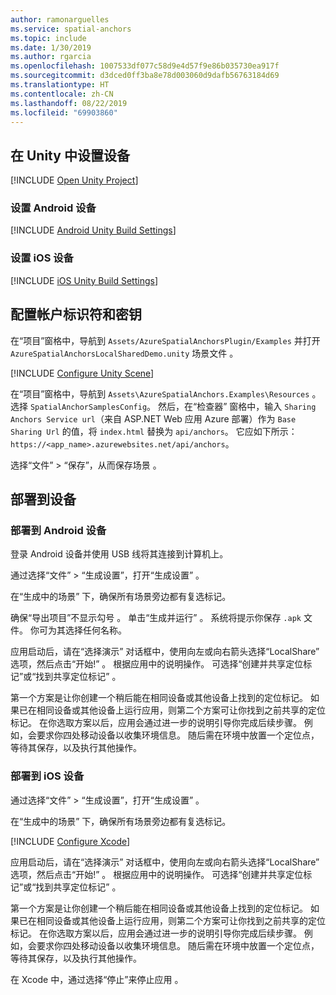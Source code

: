 ```yaml
---
author: ramonarguelles
ms.service: spatial-anchors
ms.topic: include
ms.date: 1/30/2019
ms.author: rgarcia
ms.openlocfilehash: 1007533df077c58d9e4d57f9e86b035730ea917f
ms.sourcegitcommit: d3dced0ff3ba8e78d003060d9dafb56763184d69
ms.translationtype: HT
ms.contentlocale: zh-CN
ms.lasthandoff: 08/22/2019
ms.locfileid: "69903860"
---
```

## <a name="set-up-your-device-in-unity"></a>在 Unity 中设置设备

[!INCLUDE [Open Unity Project](spatial-anchors-open-unity-project.md)]

### <a name="set-up-an-android-device"></a>设置 Android 设备

[!INCLUDE [Android Unity Build Settings](spatial-anchors-unity-android-build-settings.md)]

### <a name="set-up-an-ios-device"></a>设置 iOS 设备

[!INCLUDE [iOS Unity Build Settings](spatial-anchors-unity-ios-build-settings.md)]

## <a name="configure-the-account-identifier-and-key"></a>配置帐户标识符和密钥

在“项目”窗格中，导航到 `Assets/AzureSpatialAnchorsPlugin/Examples` 并打开 `AzureSpatialAnchorsLocalSharedDemo.unity` 场景文件  。

[!INCLUDE [Configure Unity Scene](spatial-anchors-unity-configure-scene.md)]

在“项目”窗格中，导航到 `Assets\AzureSpatialAnchors.Examples\Resources`  。 选择 `SpatialAnchorSamplesConfig`。 然后，在“检查器”  窗格中，输入 `Sharing Anchors Service url`（来自 ASP.NET Web 应用 Azure 部署）作为 `Base Sharing Url` 的值，将 `index.html` 替换为 `api/anchors`。 它应如下所示： `https://<app_name>.azurewebsites.net/api/anchors`。

选择“文件” > “保存”，从而保存场景   。

## <a name="deploy-to-your-device"></a>部署到设备

### <a name="deploy-to-android-device"></a>部署到 Android 设备

登录 Android 设备并使用 USB 线将其连接到计算机上。

通过选择“文件” > “生成设置”，打开“生成设置”    。

在“生成中的场景”  下，确保所有场景旁边都有复选标记。

确保“导出项目”不显示勾号  。 单击“生成并运行”  。 系统将提示你保存 `.apk` 文件。 你可为其选择任何名称。

应用启动后，请在“选择演示”  对话框中，使用向左或向右箭头选择“LocalShare”  选项，然后点击“开始!”  。 根据应用中的说明操作。 可选择“创建并共享定位标记”或“找到共享定位标记”   。

第一个方案是让你创建一个稍后能在相同设备或其他设备上找到的定位标记。
如果已在相同设备或其他设备上运行应用，则第二个方案可让你找到之前共享的定位标记。 在你选取方案以后，应用会通过进一步的说明引导你完成后续步骤。 例如，会要求你四处移动设备以收集环境信息。 随后需在环境中放置一个定位点，等待其保存，以及执行其他操作。

### <a name="deploy-to-an-ios-device"></a>部署到 iOS 设备

通过选择“文件” > “生成设置”，打开“生成设置”    。

在“生成中的场景”  下，确保所有场景旁边都有复选标记。

[!INCLUDE [Configure Xcode](spatial-anchors-unity-ios-xcode.md)]

应用启动后，请在“选择演示”  对话框中，使用向左或向右箭头选择“LocalShare”  选项，然后点击“开始!”  。 根据应用中的说明操作。 可选择“创建并共享定位标记”或“找到共享定位标记”   。

第一个方案是让你创建一个稍后能在相同设备或其他设备上找到的定位标记。
如果已在相同设备或其他设备上运行应用，则第二个方案可让你找到之前共享的定位标记。 在你选取方案以后，应用会通过进一步的说明引导你完成后续步骤。 例如，会要求你四处移动设备以收集环境信息。 随后需在环境中放置一个定位点，等待其保存，以及执行其他操作。

在 Xcode 中，通过选择“停止”来停止应用  。
